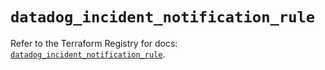 # `datadog_incident_notification_rule`

Refer to the Terraform Registry for docs: [`datadog_incident_notification_rule`](https://registry.terraform.io/providers/datadog/datadog/3.76.0/docs/resources/incident_notification_rule).
